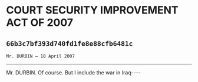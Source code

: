 # COURT SECURITY IMPROVEMENT ACT OF 2007
## `66b3c7bf393d740fd1fe8e88cfb6481c`
`Mr. DURBIN — 18 April 2007`

---


Mr. DURBIN. Of course. But I include the war in Iraq----